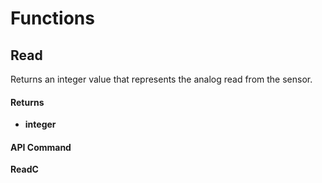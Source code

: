 # Functions

## Read

Returns an integer value that represents the analog read from the sensor.

#### Returns

- **integer**

#### API Command

**ReadC**

